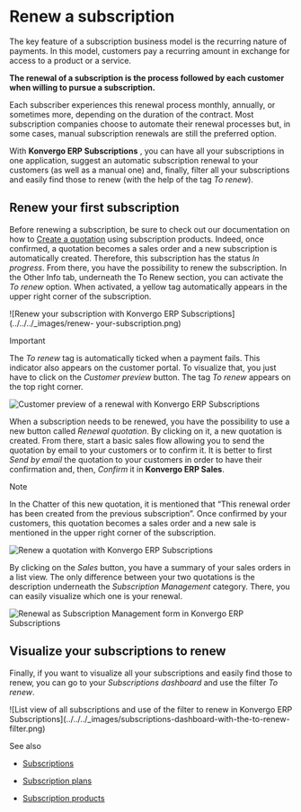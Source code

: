 # Renew a subscription

The key feature of a subscription business model is the recurring nature of
payments. In this model, customers pay a recurring amount in exchange for
access to a product or a service.

**The renewal of a subscription is the process followed by each customer when
willing to pursue a subscription.**

Each subscriber experiences this renewal process monthly, annually, or
sometimes more, depending on the duration of the contract. Most subscription
companies choose to automate their renewal processes but, in some cases,
manual subscription renewals are still the preferred option.

With **Konvergo ERP Subscriptions** , you can have all your subscriptions in one
application, suggest an automatic subscription renewal to your customers (as
well as a manual one) and, finally, filter all your subscriptions and easily
find those to renew (with the help of the tag _To renew_).

## Renew your first subscription

Before renewing a subscription, be sure to check out our documentation on how
to [Create a quotation](../subscriptions) using subscription products.
Indeed, once confirmed, a quotation becomes a sales order and a new
subscription is automatically created. Therefore, this subscription has the
status _In progress_. From there, you have the possibility to renew the
subscription. In the Other Info tab, underneath the To Renew section, you can
activate the _To renew_ option. When activated, a yellow tag automatically
appears in the upper right corner of the subscription.

![Renew your subscription with Konvergo ERP Subscriptions](../../../_images/renew-
your-subscription.png) <div class="alert alert-warning">
<p class="alert-title">
Important</p><p>The <em>To renew</em> tag is automatically ticked when a payment fails. This indicator also appears
on the customer portal. To visualize that, you just have to click on the <em>Customer preview</em>
button. The tag <em>To renew</em> appears on the top right corner.</p>
<img alt="Customer preview of a renewal with Konvergo ERP Subscriptions" class="align-center" src="../../../_images/customer-preview-of-a-renewal.png"/>
</div>

When a subscription needs to be renewed, you have the possibility to use a new
button called _Renewal quotation_. By clicking on it, a new quotation is
created. From there, start a basic sales flow allowing you to send the
quotation by email to your customers or to confirm it. It is better to first
_Send by email_ the quotation to your customers in order to have their
confirmation and, then, _Confirm_ it in **Konvergo ERP Sales**.

<div class="alert alert-primary">
<p class="alert-title">
Note</p><p>In the Chatter of this new quotation, it is mentioned that “This renewal order has been created
from the previous subscription”. Once confirmed by your customers, this quotation becomes a
sales order and a new sale is mentioned in the upper right corner of the subscription.</p>
<img alt="Renew a quotation with Konvergo ERP Subscriptions" class="align-center" src="../../../_images/renew-a-quotation.png"/>
<p>By clicking on the <em>Sales</em> button, you have a summary of your sales orders in a list view.
The only difference between your two quotations is the description underneath the
<em>Subscription Management</em> category. There, you can easily visualize which one is your renewal.</p>
<img alt="Renewal as Subscription Management form in Konvergo ERP Subscriptions" class="align-center" src="../../../_images/subscription-management-category.png"/>
</div>

## Visualize your subscriptions to renew

Finally, if you want to visualize all your subscriptions and easily find those
to renew, you can go to your _Subscriptions dashboard_ and use the filter _To
renew_.

![List view of all subscriptions and use of the filter to renew in Konvergo ERP
Subscriptions](../../../_images/subscriptions-dashboard-with-the-to-renew-
filter.png) <div class="alert alert-secondary">
<p class="alert-title">
See also</p><ul>
<li><p><a href="../subscriptions">Subscriptions</a></p></li>
<li><p><a href="plans">Subscription plans</a></p></li>
<li><p><a href="products">Subscription products</a></p></li>
</ul>
</div>

